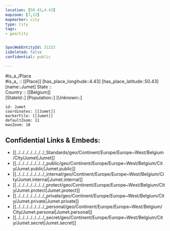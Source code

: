 ```yaml
---
location: [50.43,4.43] 
mapzoom: [7,12] 
mapmarker: city 
type: City
tags:
- geo/City


SpocWebEntityId: 31223
isDeleted: false
confidential: public

---
```

#is_a_/Place  
#is_a_ :: [[Place]] 
[has_place_longitude::4.43] 
[has_place_latitude::50.43] 
[name::Jumet] 
State ::  
Country :: [[Belgium]]  
[StateId::] 
[Population::] 
[Unknown::] 


```leaflet
id: Jumet
coordinates: [[Jumet]] 
markerFile: [[Jumet]] 
defaultZoom: 11 
maxZoom: 18
```


## Confidential Links & Embeds: 
- [[../../../../../../../_Standards/geo/Continent/Europe/Europe~West/Belgium/City/Jumet|Jumet]] 
- [[../../../../../../../_public/geo/Continent/Europe/Europe~West/Belgium/City/Jumet.public|Jumet.public]] 
- [[../../../../../../../_internal/geo/Continent/Europe/Europe~West/Belgium/City/Jumet.internal|Jumet.internal]] 
- [[../../../../../../../_protect/geo/Continent/Europe/Europe~West/Belgium/City/Jumet.protect|Jumet.protect]] 
- [[../../../../../../../_private/geo/Continent/Europe/Europe~West/Belgium/City/Jumet.private|Jumet.private]] 
- [[../../../../../../../_personal/geo/Continent/Europe/Europe~West/Belgium/City/Jumet.personal|Jumet.personal]] 
- [[../../../../../../../_secret/geo/Continent/Europe/Europe~West/Belgium/City/Jumet.secret|Jumet.secret]] 
